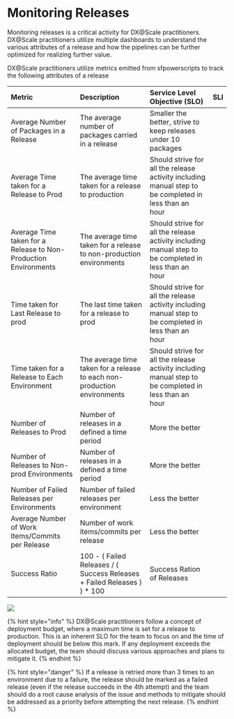 # Monitoring Releases

Monitoring releases is a critical activity for DX@Scale practitioners. DX@Scale practitioners utilize multiple dashboards to understand the various attributes of a release and how the pipelines can be further optimized for realizing further value.

DX@Scale practitioners utilize metrics emitted from sfpowerscripts to track the following attributes of a release

| Metric | Description | Service Level Objective \(SLO\) | SLI |
| :--- | :--- | :--- | :--- |
| Average Number of Packages in a Release | The average number of packages carried in a release | Smaller the better, strive to keep releases under 10 packages  |  |
| Average Time taken for a Release to Prod | The average time taken for a release to production | Should strive for all the release activity including manual step to be completed in less than an hour |  |
| Average Time taken for a Release to Non-Production Environments | The average time taken for a release to non-production environments | Should strive for all the release activity including manual step to be completed in less than an hour |  |
| Time taken for Last Release to prod | The last time taken for a release to prod | Should strive for all the release activity including manual step to be completed in less than an hour |  |
| Time taken for a Release to Each Environment | The average time taken for a release to each non-production environments | Should strive for all the release activity including manual step to be completed in less than an hour |  |
| Number of Releases to Prod | Number of releases in a defined a time period     | More the better |  |
| Number of Releases to Non-prod Environments | Number of releases in a defined a time period     | More the better |  |
| Number of Failed Releases per Environments | Number of failed releases per environment | Less the better |  |
| Average Number of Work Items/Commits per Release | Number of work items/commits per release | Less the better |  |
| Success Ratio | 100 - \( Failed Releases / \( Success Releases + Failed Releases \) \) \* 100 | Success Ration of Releases |  |

![](../.gitbook/assets/dashboard_edited.png)

{% hint style="info" %}
DX@Scale practitioners follow a concept of deployment budget, where a maximum time is set for a release to production. This is an inherent SLO for the team to focus on and the time of deployment should be below this mark. If any deployment exceeds the allocated budget, the team should discuss various approaches and plans to mitigate it.
{% endhint %}

{% hint style="danger" %}
If a release is retried more than 3 times to an environment due to a failure, the release should be marked as a failed release \(even if the release succeeds in the 4th attempt\) and the team should do a root cause analysis of the issue and methods to mitigate should be addressed as a priority before attempting the next release.
{% endhint %}

